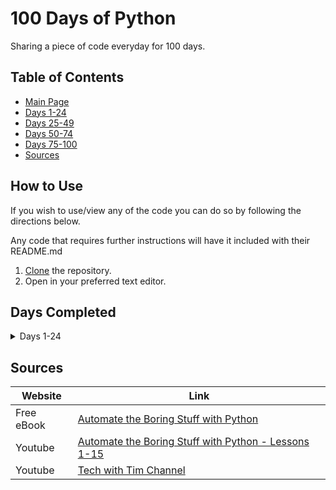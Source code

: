 # 100 Days of Python

Sharing a piece of code everyday for 100 days.

## Table of Contents

- [Main Page](https://github.com/amyjtech/100DaysPython)
- [Days 1-24](https://github.com/amyjtech/100DaysPython/tree/main/days1-24)
- [Days 25-49](https://github.com/amyjtech/100DaysPython/tree/main/days25-49)
- [Days 50-74](https://github.com/amyjtech/100DaysPython/tree/main/days50-74)
- [Days 75-100](https://github.com/amyjtech/100DaysPython/tree/main/days75-100)
- [Sources](https://github.com/amyjtech/100DaysPython#sources)

## How to Use

If you wish to use/view any of the code you can do so by following the directions below.

Any code that requires further instructions will have it included with their README.md

1. [Clone](https://docs.github.com/en/github/creating-cloning-and-archiving-repositories/cloning-a-repository-from-github/cloning-a-repository) the repository.
2. Open in your preferred text editor.

## Days Completed

<details>
<summary>Days 1-24</summary>

#### Day 1 - [Guess the Number Game](https://github.com/amyjtech/100DaysPython/tree/main/days1-24/day1)

> Terminal based game that uses the random module to pick a number between 1-20 that the user must guess within 6 guesses.
>
> The game will ask for the player's name, then tell the player if the guess it too low or too high, what guess they are currently on and asks if they would like to play again.

#### Day 2 - [Identifying Patterns with Regular Expressions](https://github.com/amyjtech/100DaysPython/tree/main/days1-24/day2)

> Using different methods to identify patterns with the regex module.
>
> `.search()` method, matching multiple groups with `| pipe`, optional matching with `? question mark`, matching specific repetitions with `{ } braces`, `findall()` method, creating your own character class, matching with `^ caret` and `$ dollar sign` characters.

#### Day 3 - [Phone Number and Email Extractor](https://github.com/amyjtech/100DaysPython/tree/main/days1-24/day3)

> Uses regular expressions and pyperclip to extract phone numbers and emails from your clipboard.

#### Day 4 - [Input Validation with PyInputPlus](https://github.com/amyjtech/100DaysPython/tree/main/days1-24/day4)

> Using different methods within PyInputPlus.

#### Day 5 - [Intro to OOP](https://github.com/amyjtech/100DaysPython/tree/main/days1-24/day5)

> Intro to OOP with Python, using `@staticmethod`, `@classmethod`

#### Day 6 - [Intro to OOP](https://github.com/amyjtech/100DaysPython/tree/main/days1-24/day6)

> Class inheritance, inheriting from multiple parent classes, overriding methods

#### Day 7 - [Intro to OOP](https://github.com/amyjtech/100DaysPython/tree/main/days1-24/day7)

> Lorem Ipsum

</details>

## Sources

| Website    | Link                                                                                 |
| ---------- | ------------------------------------------------------------------------------------ |
| Free eBook | [Automate the Boring Stuff with Python](https://automatetheboringstuff.com)          |
| Youtube    | [Automate the Boring Stuff with Python - Lessons 1-15](https://youtu.be/1F_OgqRuSdI) |
| Youtube    | [Tech with Tim Channel](https://www.youtube.com/channel/UC4JX40jDee_tINbkjycV4Sg)    |
